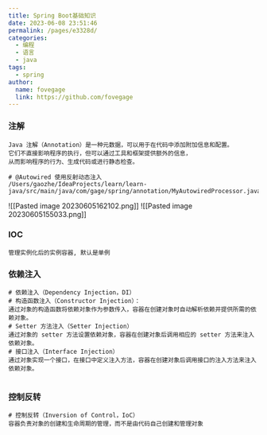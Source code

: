 ```yaml
---
title: Spring Boot基础知识
date: 2023-06-08 23:51:46
permalink: /pages/e3328d/
categories:
  - 编程
  - 语言
  - java
tags:
  - spring
author: 
  name: fovegage
  link: https://github.com/fovegage
---
```

### 注解
```
Java 注解（Annotation）是一种元数据，可以用于在代码中添加附加信息和配置。
它们不直接影响程序的执行，但可以通过工具和框架提供额外的信息，
从而影响程序的行为、生成代码或进行静态检查。

# @Autowired 使用反射动态注入
/Users/gaozhe/IdeaProjects/learn/learn-java/src/main/java/com/gage/spring/annotation/MyAutowiredProcessor.java
```
![[Pasted image 20230605162102.png]]
![[Pasted image 20230605155033.png]]
### IOC
```
管理实例化后的实例容器, 默认是单例
```
### 依赖注入
```
# 依赖注入（Dependency Injection，DI）  
# 构造函数注入（Constructor Injection）：  
通过对象的构造函数将依赖对象作为参数传入，容器在创建对象时自动解析依赖并提供所需的依赖对象。  
# Setter 方法注入（Setter Injection）  
通过对象的 setter 方法设置依赖对象，容器在创建对象后调用相应的 setter 方法来注入依赖对象。  
# 接口注入（Interface Injection）  
通过对象实现一个接口，在接口中定义注入方法，容器在创建对象后调用接口的注入方法来注入依赖对象。  
  
```
### 控制反转
```
# 控制反转（Inversion of Control，IoC）  
容器负责对象的创建和生命周期的管理，而不是由代码自己创建和管理对象
```